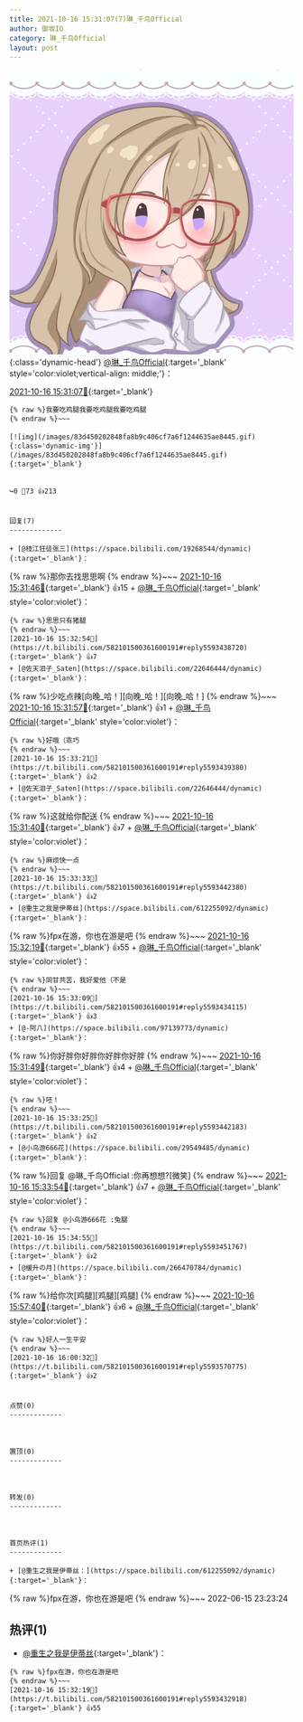 ```yaml
---
title: 2021-10-16 15:31:07(7)琳_千鸟Official
author: 御坂IO
category: 琳_千鸟Official
layout: post
---
```


![img](/images/c0a88f85ebd0d056f37b114e0748e69556c8b488.jpg){:class='dynamic-head'}
[@琳_千鸟Official](https://space.bilibili.com/1620923329/dynamic){:target='_blank' style='color:violet;vertical-align: middle;'}：

[2021-10-16 15:31:07🔗](https://t.bilibili.com/582101500361600191){:target='_blank'}

~~~
{% raw %}我要吃鸡腿我要吃鸡腿我要吃鸡腿
{% endraw %}~~~

[![img](/images/83d450202848fa8b9c406cf7a6f1244635ae8445.gif){:class='dynamic-img'}](/images/83d450202848fa8b9c406cf7a6f1244635ae8445.gif){:target='_blank'}


↪️0 💬73 👍213


回复(7)
-------------

+ [@枝江狂徒张三](https://space.bilibili.com/19268544/dynamic){:target='_blank'}：
~~~
{% raw %}那你去找思思啊
{% endraw %}~~~
[2021-10-16 15:31:46🔗](https://t.bilibili.com/582101500361600191#reply5593429616){:target='_blank'} 👍15
    + [@琳_千鸟Official](https://space.bilibili.com/1620923329/dynamic){:target='_blank' style='color:violet'}：
~~~
{% raw %}思思只有猪腿
{% endraw %}~~~
[2021-10-16 15:32:54🔗](https://t.bilibili.com/582101500361600191#reply5593438720){:target='_blank'} 👍7
+ [@佐天泪子_Saten](https://space.bilibili.com/22646444/dynamic){:target='_blank'}：
~~~
{% raw %}少吃点辣[向晚_哈！][向晚_哈！][向晚_哈！]
{% endraw %}~~~
[2021-10-16 15:31:57🔗](https://t.bilibili.com/582101500361600191#reply5593429898){:target='_blank'} 👍1
    + [@琳_千鸟Official](https://space.bilibili.com/1620923329/dynamic){:target='_blank' style='color:violet'}：
~~~
{% raw %}好哦（乖巧
{% endraw %}~~~
[2021-10-16 15:33:21🔗](https://t.bilibili.com/582101500361600191#reply5593439380){:target='_blank'} 👍2
+ [@佐天泪子_Saten](https://space.bilibili.com/22646444/dynamic){:target='_blank'}：
~~~
{% raw %}这就给你配送
{% endraw %}~~~
[2021-10-16 15:31:40🔗](https://t.bilibili.com/582101500361600191#reply5593431938){:target='_blank'} 👍7
    + [@琳_千鸟Official](https://space.bilibili.com/1620923329/dynamic){:target='_blank' style='color:violet'}：
~~~
{% raw %}麻烦快一点
{% endraw %}~~~
[2021-10-16 15:33:33🔗](https://t.bilibili.com/582101500361600191#reply5593442380){:target='_blank'} 👍2
+ [@重生之我是伊蒂丝](https://space.bilibili.com/612255092/dynamic){:target='_blank'}：
~~~
{% raw %}fpx在游，你也在游是吧
{% endraw %}~~~
[2021-10-16 15:32:19🔗](https://t.bilibili.com/582101500361600191#reply5593432918){:target='_blank'} 👍55
    + [@琳_千鸟Official](https://space.bilibili.com/1620923329/dynamic){:target='_blank' style='color:violet'}：
~~~
{% raw %}同甘共苦，我好爱他（不是
{% endraw %}~~~
[2021-10-16 15:33:09🔗](https://t.bilibili.com/582101500361600191#reply5593434115){:target='_blank'} 👍3
+ [@-阿八](https://space.bilibili.com/97139773/dynamic){:target='_blank'}：
~~~
{% raw %}你好胖你好胖你好胖你好胖
{% endraw %}~~~
[2021-10-16 15:31:49🔗](https://t.bilibili.com/582101500361600191#reply5593437138){:target='_blank'} 👍4
    + [@琳_千鸟Official](https://space.bilibili.com/1620923329/dynamic){:target='_blank' style='color:violet'}：
~~~
{% raw %}呸！
{% endraw %}~~~
[2021-10-16 15:33:25🔗](https://t.bilibili.com/582101500361600191#reply5593442183){:target='_blank'} 👍2
+ [@小鸟游666花](https://space.bilibili.com/29549485/dynamic){:target='_blank'}：
~~~
{% raw %}回复 @琳_千鸟Official :你再想想?[微笑]
{% endraw %}~~~
[2021-10-16 15:33:54🔗](https://t.bilibili.com/582101500361600191#reply5593442983){:target='_blank'} 👍7
    + [@琳_千鸟Official](https://space.bilibili.com/1620923329/dynamic){:target='_blank' style='color:violet'}：
~~~
{% raw %}回复 @小鸟游666花 :兔腿
{% endraw %}~~~
[2021-10-16 15:34:55🔗](https://t.bilibili.com/582101500361600191#reply5593451767){:target='_blank'} 👍2
+ [@缓升の月](https://space.bilibili.com/266470784/dynamic){:target='_blank'}：
~~~
{% raw %}给你次[鸡腿][鸡腿][鸡腿]
{% endraw %}~~~
[2021-10-16 15:57:40🔗](https://t.bilibili.com/582101500361600191#reply5593561041){:target='_blank'} 👍6
    + [@琳_千鸟Official](https://space.bilibili.com/1620923329/dynamic){:target='_blank' style='color:violet'}：
~~~
{% raw %}好人一生平安
{% endraw %}~~~
[2021-10-16 16:00:32🔗](https://t.bilibili.com/582101500361600191#reply5593570775){:target='_blank'} 👍2


点赞(0)
-------------



置顶(0)
-------------



转发(0)
-------------



首页热评(1)
-------------

+ [@重生之我是伊蒂丝：](https://space.bilibili.com/612255092/dynamic){:target='_blank'}：
~~~
{% raw %}fpx在游，你也在游是吧
{% endraw %}~~~
2022-06-15 23:23:24


热评(1)
-------------

+ [@重生之我是伊蒂丝](https://space.bilibili.com/612255092/dynamic){:target='_blank'}：
~~~
{% raw %}fpx在游，你也在游是吧
{% endraw %}~~~
[2021-10-16 15:32:19🔗](https://t.bilibili.com/582101500361600191#reply5593432918){:target='_blank'} 👍55


